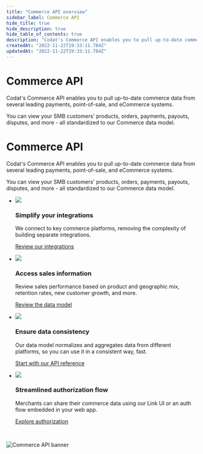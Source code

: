 ```yaml
---
title: "Commerce API overview"
sidebar_label: Commerce API
hide_title: true
hide_description: true
hide_table_of_contents: true
description: "Codat's Commerce API enables you to pull up-to-date commerce data from several leading payments, point-of-sale, and eCommerce systems. You can view your SMB customers' products, orders, payments, payouts, disputes, and more - all standardized to our Commerce data model."
createdAt: "2022-11-22T19:33:11.784Z"
updatedAt: "2022-11-22T19:33:11.784Z"
---
```


<Head>
  <meta property="og:image" content="/img/commerce_api_banner.png"/>
</Head>

<div className="background-video-wrapper commerce">
  <div className="banner-video">
    <h1>Commerce API</h1>
    <p>
      Codat's Commerce API enables you to pull up-to-date commerce data from several leading payments, point-of-sale, and eCommerce systems. 
    </p>
    <p>
      You can view your SMB customers' products, orders, payments, payouts, disputes, and more - all standardized to our Commerce data model.
    </p>
  </div>
</div>

<div className="background-video-spacer commerce">
  <h1>Commerce API</h1>
  <p>
    Codat's Commerce API enables you to pull up-to-date commerce data from several leading payments, point-of-sale, and eCommerce systems. 
  </p>
  <p>
    You can view your SMB customers' products, orders, payments, payouts, disputes, and more - all standardized to our Commerce data model.
  </p>
</div>

<ul className="card-container col-3">
  <li className="card">
    <div class="header">
      <img
        src="https://www.codat.io/wp-content/themes/class/dist/images/copy-feature-bullet.svg"
        class="mini-icon"
      />
      <h3>Simplify your integrations</h3>
    </div>
    <p>
      We connect to key commerce platforms, removing the complexity of building separate integrations. 
    </p>
    <p>
      <a href="/integrations/commerce/overview">
        Review our integrations
      </a>
    </p>
  </li>

  <li className="card">
    <div class="header">
      <img
        src="https://www.codat.io/wp-content/themes/class/dist/images/copy-feature-bullet.svg"
        class="mini-icon"
      />
      <h3>Access sales information</h3>
    </div>
    <p>
      Review sales performance based on product and geographic mix, retention rates, new customer growth, and more.
    </p>
    <p>
      <a href="/data-model/commerce/">
        Review the data model
      </a>
    </p>
  </li>

  <li className="card">
    <div class="header">
      <img
        src="https://www.codat.io/wp-content/themes/class/dist/images/copy-feature-bullet.svg"
        class="mini-icon"
      />
      <h3>Ensure data consistency</h3>
    </div>
    <p> Our data model normalizes and aggregates data from different platforms, so you can use it in a consistent way, fast. 
 </p>
    <p>
      <a href="/commerce-api#">
        Start with our API reference
      </a>
    </p>
  </li>

  <li className="card">
    <div class="header">
      <img
        src="https://www.codat.io/wp-content/themes/class/dist/images/copy-feature-bullet.svg"
        class="mini-icon"
      />
      <h3>Streamlined authorization flow</h3>
    </div>
    <p> Merchants can share their commerce data using our Link UI or an auth flow embedded in your web app.  
 </p>
    <p>
      <a href="/auth-flow/overview">
        Explore authorization
      </a>
    </p>
  </li>
</ul>

<br/>

![](/img/commerce_api_banner.png "Commerce API banner")